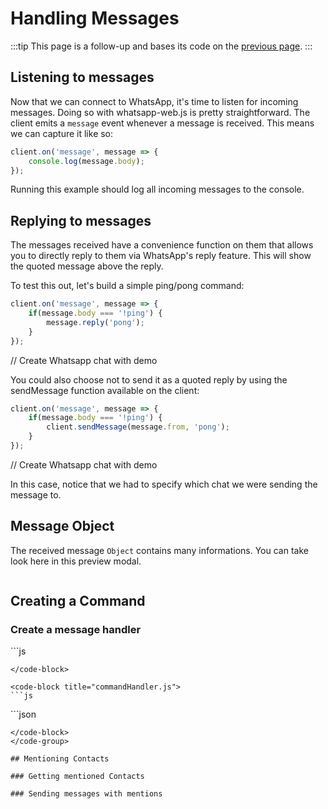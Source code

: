 # Handling Messages

:::tip
This page is a follow-up and bases its code on the [previous page](/guide/v2/creating-your-app/authentication).
:::

## Listening to messages

Now that we can connect to WhatsApp, it's time to listen for incoming messages. Doing so with whatsapp-web.js is pretty straightforward. The client emits a `message` event whenever a message is received. This means we can capture it like so:

```js
client.on('message', message => {
	console.log(message.body);
}); 
```

<!-- Image -->

Running this example should log all incoming messages to the console. 

## Replying to messages

The messages received have a convenience function on them that allows you to directly reply to them via WhatsApp's reply feature. This will show the quoted message above the reply.

To test this out, let's build a simple ping/pong command:

```js
client.on('message', message => {
	if(message.body === '!ping') {
		message.reply('pong');
	}
});
```

<WhatsappMessages>
// Create Whatsapp chat with demo
</WhatsappMessages>

You could also choose not to send it as a quoted reply by using the sendMessage function available on the client:

```js
client.on('message', message => {
	if(message.body === '!ping') {
		client.sendMessage(message.from, 'pong');
	}
});
```

<WhatsappMessages>
// Create Whatsapp chat with demo
</WhatsappMessages>

In this case, notice that we had to specify which chat we were sending the message to.

## Message Object

The received message `Object` contains many informations. You can take look here in this preview modal. 

```json

```
## Creating a Command

### Create a message handler

<code-group>
<code-block title="main.js" active>
```js

```
</code-block>

<code-block title="commandHandler.js">
```js

```
</code-block>

<code-block title="config.json">
```json

```
</code-block>
</code-group>

## Mentioning Contacts

### Getting mentioned Contacts

### Sending messages with mentions

